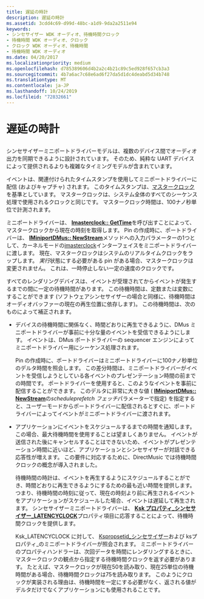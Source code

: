 ```yaml
---
title: 遅延の時計
description: 遅延の時計
ms.assetid: 3cdd4c69-d99d-48bc-a1d9-9da2a2511e94
keywords:
- シンセサイザー WDK オーディオ、待機時間クロック
- 待機時間 WDK オーディオ、クロック
- クロック WDK オーディオ、待機時間
- 待機時間 WDK オーディオ
ms.date: 04/20/2017
ms.localizationpriority: medium
ms.openlocfilehash: d785389606d4b2a2c4b21c89c5ed928f657cb3a3
ms.sourcegitcommit: 4b7a6ac7c68e6ad6f27da5d1dc4deabd5d34b748
ms.translationtype: MT
ms.contentlocale: ja-JP
ms.lasthandoff: 10/24/2019
ms.locfileid: "72832661"
---
```

# <a name="latency-clocks"></a>遅延の時計


## <span id="latency_clocks"></span><span id="LATENCY_CLOCKS"></span>


シンセサイザーミニポートドライバーモデルは、複数のデバイス間でオーディオ出力を同期できるように設計されています。 そのため、純粋な UART デバイスによって提供されるよりも複雑なタイミングモデルが含まれています。

イベントは、関連付けられたタイムスタンプを使用してミニポートドライバーに配信 (およびキャプチャ) されます。 このタイムスタンプは、[マスタークロック](https://docs.microsoft.com/windows-hardware/drivers/stream/master-clocks)を基準としています。 マスタークロックは、システム全体のすべてのシーケンス処理で使用されるクロックと同じです。 マスタークロック時間は、100ナノ秒単位で計測されます。

ミニポートドライバーは、 [**Imasterclock:: GetTime**](https://docs.microsoft.com/windows-hardware/drivers/ddi/dmusicks/nf-dmusicks-imasterclock-gettime)を呼び出すことによって、マスタークロックから現在の時刻を取得します。 Pin の作成時に、ポートドライバーは、 [**IMiniportDMus:: NewStream**](https://docs.microsoft.com/windows-hardware/drivers/ddi/dmusicks/nf-dmusicks-iminiportdmus-newstream)メソッドへの入力パラメーターの1つとして、カーネルモードの[imasterclock](https://docs.microsoft.com/windows-hardware/drivers/ddi/dmusicks/nn-dmusicks-imasterclock)インターフェイスをミニポートドライバーに渡します。 現在、マスタークロックはシステムのリアルタイムクロックをラップします。 *実行*状態にする必要がある pin がある場合、マスタークロックは変更されません。 これは、一時停止しない一定の速度のクロックです。

すべてのレンダリングデバイスは、イベントが受理されてからイベントが発生するまでの間に一定の待機時間があります。 この待機時間は、定数または変数にすることができます (ソフトウェアシンセサイザーの場合と同様に、待機時間はオーディオバッファーの現在の再生位置に依存します)。 この待機時間は、次のものによって補正されます。

-   デバイスの待機時間に関係なく、時間どおりに再生できるように、DMus ミニポートドライバーが事前に十分な量のイベントを受信できるようにします。 イベントは、DMus ポートドライバーの sequencer エンジンによってミニポートドライバー用にシーケンス処理されます。

    Pin の作成時に、ポートドライバーはミニポートドライバーに100ナノ秒単位のデルタ時間を照会します。 この差分時間は、ミニポートドライバーがイベントを受信しようとしている各イベントのプレゼンテーション時間の前までの時間です。 ポートドライバーを使用すると、このようなイベントを事前に配信することができます。 このデルタに非常に大きな値 ( [**IMiniportDMus:: NewStream**](https://docs.microsoft.com/windows-hardware/drivers/ddi/dmusicks/nf-dmusicks-iminiportdmus-newstream)の*scheduleprefetch フェッチ*パラメーターで指定) を指定すると、ユーザーモードからポートドライバーに配信されるとすぐに、ポートドライバーによってイベントがミニポートドライバーに渡されます。

-   アプリケーションにイベントをスケジュールするまでの時間を通知します。 この場合、最大待機時間を使用することは望ましくありません。 イベントが送信された後にキャンセルすることはできないため、イベントがプレゼンテーション時間に近いほど、アプリケーションとシンセサイザーが対話できる応答性が増えます。 この要件に対応するために、DirectMusic では待機時間クロックの概念が導入されました。

    待機時間の時計は、イベントを再生するようにスケジュールすることができ、時間どおりに再生できるようにするための最も近い時間を提供します。 つまり、待機時間の時刻に従って、現在の時刻より前に再生されるイベントをアプリケーションがスケジュールした場合、イベントは遅延して再生されます。 シンセサイザーミニポートドライバーは、 [**Ksk プロパティ\_シンセサイザー\_LATENCYCLOCK**](https://docs.microsoft.com/previous-versions/ff537402(v=vs.85))プロパティ項目に応答することによって、待機時間クロックを提供します。

    Ksk\_LATENCYCLOCK に対して、 [Kspropsetid\_シンセサイザー](https://docs.microsoft.com/windows-hardware/drivers/audio/kspropsetid-synth)および ksプロパティ\_のミニポートドライバーが照会されます。 ミニポートドライバーのプロパティハンドラーは、次回データを時間にレンダリングするときに、マスタークロックの観点から指定する待機時間クロックを返す必要があります。 たとえば、マスタークロックが現在50を読み取り、現在25単位の待機時間がある場合、待機時間クロックは75を読み取ります。 このようにクロックが実装される理由は、待機時間を一定にする必要がなく、返される値がデルタだけでなくアプリケーションにも使用されることです。

 

 




